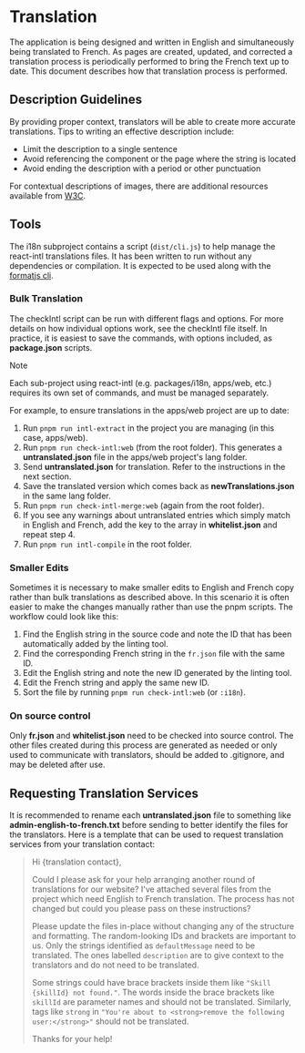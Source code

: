 # Translation

The application is being designed and written in English and simultaneously being translated to French. As pages are created, updated, and corrected a translation process is periodically performed to bring the French text up to date. This document describes how that translation process is performed.

## Description Guidelines

By providing proper context, translators will be able to create more accurate translations. Tips to writing an effective description include:

- Limit the description to a single sentence
- Avoid referencing the component or the page where the string is located
- Avoid ending the description with a period or other punctuation

For contextual descriptions of images, there are additional resources available from [W3C](https://www.w3.org/WAI/tutorials/images).

## Tools

The i18n subproject contains a script (`dist/cli.js`) to help manage the react-intl translations files. It has been written to run without any dependencies or compilation. It is expected to be used along with the [formatjs cli](https://formatjs.io/docs/tooling/cli).

### Bulk Translation

The checkIntl script can be run with different flags and options. For more details on how individual options work, see the checkIntl file itself. In practice, it is easiest to save the commands, with options included, as **package.json** scripts.

> [!NOTE]  
> Each sub-project using react-intl (e.g. packages/i18n, apps/web, etc.) requires its own set of commands, and must be managed separately.

For example, to ensure translations in the apps/web project are up to date:

1. Run `pnpm run intl-extract` in the project you are managing (in this case, apps/web).
2. Run `pnpm run check-intl:web` (from the root folder). This generates a **untranslated.json** file in the apps/web project's lang folder.
3. Send **untranslated.json** for translation. Refer to the instructions in the next section.
4. Save the translated version which comes back as **newTranslations.json** in the same lang folder.
5. Run `pnpm run check-intl-merge:web` (again from the root folder).
6. If you see any warnings about untranslated entries which simply match in English and French, add the key to the array in **whitelist.json** and repeat step 4.
7. Run `pnpm run intl-compile` in the root folder.

### Smaller Edits

Sometimes it is necessary to make smaller edits to English and French copy rather than bulk translations as described above. In this scenario it is often easier to make the changes manually rather than use the pnpm scripts. The workflow could look like this:

1. Find the English string in the source code and note the ID that has been automatically added by the linting tool.
2. Find the corresponding French string in the `fr.json` file with the same ID.
3. Edit the English string and note the new ID generated by the linting tool.
4. Edit the French string and apply the same new ID.
5. Sort the file by running `pnpm run check-intl:web` (or `:i18n`).

### On source control

Only **fr.json** and **whitelist.json** need to be checked into source control. The other files created during this process are generated as needed or only used to communicate with translators, should be added to .gitignore, and may be deleted after use.

## Requesting Translation Services

It is recommended to rename each **untranslated.json** file to something like **admin-english-to-french.txt** before sending to better identify the files for the translators. Here is a template that can be used to request translation services from your translation contact:

> Hi {translation contact},
>
> Could I please ask for your help arranging another round of translations for our website? I've attached several files from the project which need English to French translation. The process has not changed but could you please pass on these instructions?
>
> Please update the files in-place without changing any of the structure and formatting. The random-looking IDs and brackets are important to us. Only the strings identified as `defaultMessage` need to be translated. The ones labelled `description` are to give context to the translators and do not need to be translated.
>
> Some strings could have brace brackets inside them like `"Skill {skillId} not found."`. The words inside the brace brackets like `skillId` are parameter names and should not be translated. Similarly, tags like `strong` in `"You're about to <strong>remove the following user:</strong>"` should not be translated.
>
> Thanks for your help!
